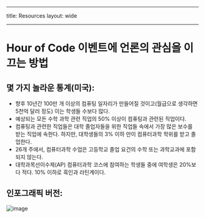 * * *

title: Resources layout: wide

* * *

# Hour of Code 이벤트에 언론의 관심을 이끄는 방법

## 몇 가지 놀라운 통계(미국):

  * 향후 10년간 100만 개 이상의 컴퓨팅 일자리가 만들어질 것이고(월급으로 생각하면 5천억 달러 정도) 이는 학생들 수보다 많다.
  * 예상되는 모든 수학 과학 관련 직업의 50% 이상이 컴퓨팅과 관련된 직업이다. 
  * 컴퓨팅과 관련한 직업들은 대학 졸업자들을 위한 직업들 속에서 가장 많은 보수를 받는 직업에 속한다. 하지만, 대학생들의 3% 이하 만이 컴퓨터과학 학위를 받고 졸업한다.
  * 26개 주에서, 컴퓨터과학 수업은 고등학교 졸업 요건의 수학 또는 과학교과에 포함되지 않는다. 
  * 대학과목선이수제(AP) 컴퓨터과학 코스에 참여하는 학생들 중에 여학생은 20%보다 적다. 10% 이하로 흑인과 라틴계이다.

## 인포그래픽 버전:

![image](http://code.org/images/fit-8000/Code.org_infographic.png)
